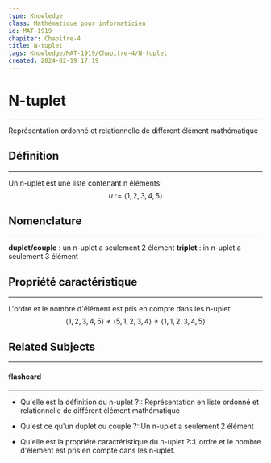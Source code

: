 ```yaml
---
type: Knowledge
class: Mathématique pour informaticien
id: MAT-1919
chapiter: Chapitre-4
title: N-tuplet 
tags: Knowledge/MAT-1919/Chapitre-4/N-tuplet 
created: 2024-02-19 17:19
---
```

# N-tuplet 
----
Représentation ordonné et relationnelle de différent élément mathématique

## Définition
----
Un n-uplet est une liste contenant n éléments:
$$u := \langle 1, 2, 3, 4, 5 \rangle$$

## Nomenclature
----
**duplet/couple** : un n-uplet a seulement 2 élément
**triplet** : in n-uplet a seulement 3 élément

## Propriété caractéristique
----
L'ordre et le nombre d'élément est pris en compte dans les n-uplet:
$$\langle 1, 2, 3, 4, 5 \rangle \not = \langle 5, 1, 2, 3, 4 \rangle \not = \langle 1, 1, 2, 3, 4, 5 \rangle $$

## Related Subjects
----
#### flashcard 
----
- Qu'elle est la définition du n-uplet ?:: Représentation en liste ordonné et relationnelle de différent élément mathématique
<!--SR:!2024-03-05,3,250-->
- Qu'est ce qu'un duplet ou couple ?::Un n-uplet a seulement 2 élément
<!--SR:!2024-03-05,3,250-->
- Qu'elle est la propriété caractéristique du n-uplet ?::L'ordre et le nombre d'élément est pris en compte dans les n-uplet.
<!--SR:!2024-03-05,3,250-->